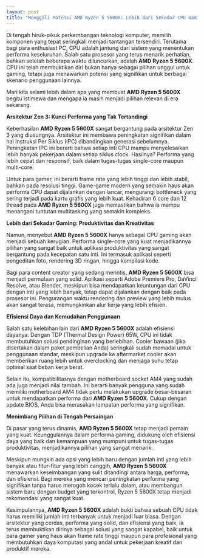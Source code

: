 ```yaml
---
layout: post
title: "Menggali Potensi AMD Ryzen 5 5600X: Lebih dari Sekadar CPU Gaming"
---
```


Di tengah hiruk-pikuk perkembangan teknologi komputer, memilih komponen yang tepat seringkali menjadi tantangan tersendiri. Terutama bagi para enthusiast PC, CPU adalah jantung dari sistem yang menentukan performa keseluruhan. Salah satu prosesor yang terus menarik perhatian, bahkan setelah beberapa waktu diluncurkan, adalah **AMD Ryzen 5 5600X**. CPU ini telah membuktikan diri bukan hanya sebagai pilihan unggul untuk gaming, tetapi juga menawarkan potensi yang signifikan untuk berbagai skenario penggunaan lainnya.

Mari kita selami lebih dalam apa yang membuat **AMD Ryzen 5 5600X** begitu istimewa dan mengapa ia masih menjadi pilihan relevan di era sekarang.

**Arsitektur Zen 3: Kunci Performa yang Tak Tertandingi**

Keberhasilan **AMD Ryzen 5 5600X** sangat bergantung pada arsitektur Zen 3 yang diusungnya. Arsitektur ini membawa peningkatan signifikan dalam hal Instruksi Per Siklus (IPC) dibandingkan generasi sebelumnya. Peningkatan IPC ini berarti bahwa setiap inti CPU mampu menyelesaikan lebih banyak pekerjaan dalam setiap siklus clock. Hasilnya? Performa yang lebih cepat dan responsif, baik dalam tugas-tugas single-core maupun multi-core.

Untuk para gamer, ini berarti frame rate yang lebih tinggi dan lebih stabil, bahkan pada resolusi tinggi. Game-game modern yang semakin haus akan performa CPU dapat dijalankan dengan lancar, mengurangi bottleneck yang sering terjadi pada kartu grafis yang lebih kuat. Kehadiran 6 core dan 12 thread pada **AMD Ryzen 5 5600X** juga memastikan bahwa ia mampu menangani tuntutan multitasking yang semakin kompleks.

**Lebih dari Sekadar Gaming: Produktivitas dan Kreativitas**

Namun, menyebut **AMD Ryzen 5 5600X** hanya sebagai CPU gaming akan menjadi sebuah kerugian. Performa single-core yang kuat menjadikannya pilihan yang sangat baik untuk aplikasi produktivitas yang sangat bergantung pada kecepatan satu inti. Ini termasuk aplikasi seperti pengeditan foto, rendering 3D ringan, hingga kompilasi kode.

Bagi para content creator yang sedang merintis, **AMD Ryzen 5 5600X** bisa menjadi permulaan yang solid. Aplikasi seperti Adobe Premiere Pro, DaVinci Resolve, atau Blender, meskipun bisa mendapatkan keuntungan dari CPU dengan inti yang lebih banyak, tetap dapat dijalankan dengan baik pada prosesor ini. Pengurangan waktu rendering dan preview yang lebih mulus akan sangat terasa, memungkinkan alur kerja yang lebih efisien.

**Efisiensi Daya dan Kemudahan Penggunaan**

Salah satu kelebihan lain dari **AMD Ryzen 5 5600X** adalah efisiensi dayanya. Dengan TDP (Thermal Design Power) 65W, CPU ini tidak membutuhkan solusi pendinginan yang berlebihan. Cooler bawaan (jika disertakan dalam paket pembelian Anda) seringkali sudah memadai untuk penggunaan standar, meskipun upgrade ke aftermarket cooler akan memberikan ruang lebih untuk overclocking dan menjaga suhu tetap optimal saat beban kerja berat.

Selain itu, kompatibilitasnya dengan motherboard socket AM4 yang sudah ada juga menjadi nilai tambah. Ini berarti banyak pengguna yang sudah memiliki motherboard AM4 tidak perlu melakukan upgrade besar-besaran untuk mendapatkan performa dari **AMD Ryzen 5 5600X**. Cukup dengan update BIOS, Anda bisa merasakan lompatan performa yang signifikan.

**Menimbang Pilihan di Tengah Persaingan**

Di pasar yang terus dinamis, **AMD Ryzen 5 5600X** tetap menjadi pemain yang kuat. Keunggulannya dalam performa gaming, didukung oleh efisiensi daya yang baik dan kemampuan yang mumpuni untuk tugas-tugas produktivitas, menjadikannya pilihan yang sangat menarik.

Meskipun mungkin ada opsi yang lebih baru dengan jumlah inti yang lebih banyak atau fitur-fitur yang lebih canggih, **AMD Ryzen 5 5600X** menawarkan keseimbangan yang sulit ditandingi antara harga, performa, dan efisiensi. Bagi mereka yang mencari peningkatan performa yang signifikan tanpa harus merogoh kocek terlalu dalam, atau membangun sistem baru dengan budget yang terkontrol, Ryzen 5 5600X tetap menjadi rekomendasi yang sangat kuat.

Kesimpulannya, **AMD Ryzen 5 5600X** adalah bukti bahwa sebuah CPU tidak harus memiliki jumlah inti terbanyak untuk menjadi luar biasa. Dengan arsitektur yang cerdas, performa yang solid, dan efisiensi yang baik, ia terus membuktikan dirinya sebagai solusi yang sangat kapabel, baik untuk para gamer yang haus akan frame rate tinggi maupun para profesional yang membutuhkan daya komputasi yang andal untuk pekerjaan kreatif dan produktif mereka.
